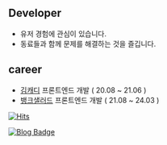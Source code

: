 ## Developer

- 유저 경험에 관심이 있습니다.
- 동료들과 함께 문제를 해결하는 것을 즐깁니다.

## career


- [김캐디](https://kimcaddie.com) 프론트엔드 개발  ( 20.08 ~ 21.06 )
- [뱅크샐러드](https://www.banksalad.com) 프론트엔드 개발  ( 21.08 ~ 24.03 )



[![Hits](https://hits.seeyoufarm.com/api/count/incr/badge.svg?url=https%3A%2F%2Fgithub.com%2Fkimhecan%2Fkimhecan&count_bg=%2379C83D&title_bg=%23555555&icon=&icon_color=%23E7E7E7&title=hits&edge_flat=false)](https://hits.seeyoufarm.com)


 [![Blog Badge](https://img.shields.io/badge/-blog-%2303C75A)](https://blog.naver.com/kimhecan)
